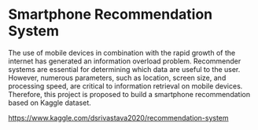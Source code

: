# Smartphone Recommendation System
The use of mobile devices in combination with the rapid growth of the internet has
 generated an information overload problem. Recommender systems are essential for
  determining which data are useful to the user.
However, numerous parameters, such as
 location, screen size, and processing speed, are critical to information retrieval on mobile
 devices. Therefore, this project is proposed to build a smartphone recommendation based on
 Kaggle dataset. 


https://www.kaggle.com/dsrivastava2020/recommendation-system
